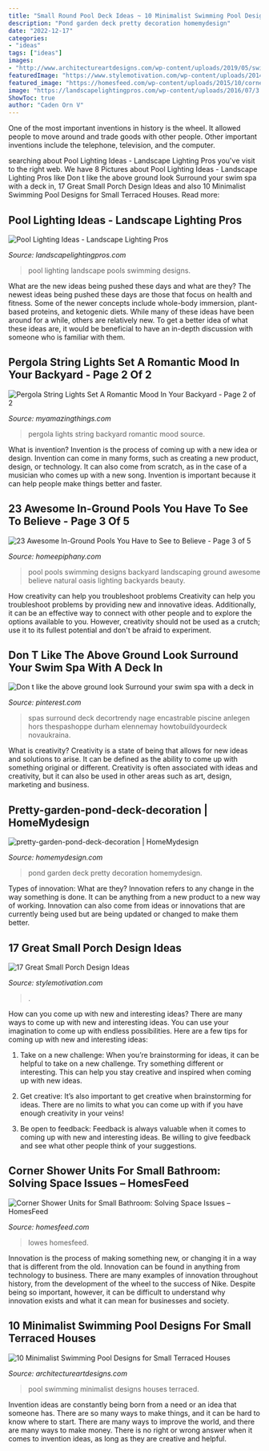 ```yaml
---
title: "Small Round Pool Deck Ideas ~ 10 Minimalist Swimming Pool Designs For Small Terraced Houses"
description: "Pond garden deck pretty decoration homemydesign"
date: "2022-12-17"
categories:
- "ideas"
tags: ["ideas"]
images:
- "http://www.architectureartdesigns.com/wp-content/uploads/2019/05/swimming-pool-630x946.png"
featuredImage: "https://www.stylemotivation.com/wp-content/uploads/2014/02/17-Great-Small-Porch-Design-Ideas-6.jpg"
featured_image: "https://homesfeed.com/wp-content/uploads/2015/10/corner-shower-units-lowes-with-for-small-bathroom-decorated-with-white-tiling-floor-and-storage-inside-the-shower-750x750.jpg"
image: "https://landscapelightingpros.com/wp-content/uploads/2016/07/3.jpg"
ShowToc: true
author: "Caden Orn V"
---
```



One of the most important inventions in history is the wheel. It allowed people to move around and trade goods with other people. Other important inventions include the telephone, television, and the computer.

	

		
searching about Pool Lighting Ideas - Landscape Lighting Pros you've visit to the right web. We have 8 Pictures about Pool Lighting Ideas - Landscape Lighting Pros like Don t like the above ground look Surround your swim spa with a deck in, 17 Great Small Porch Design Ideas and also 10 Minimalist Swimming Pool Designs for Small Terraced Houses. Read more:
		
    
## Pool Lighting Ideas - Landscape Lighting Pros

<img loading=lazy src="https://landscapelightingpros.com/wp-content/uploads/2016/07/3.jpg" onerror="this.onerror=null;this.src='https://tse1.mm.bing.net/th?id=OIP.GRedZsMfwAusxMw09KmBKQHaE8&amp;pid=15.1';" alt="Pool Lighting Ideas - Landscape Lighting Pros">

_Source: landscapelightingpros.com_

>pool lighting landscape pools swimming designs. 

	

What are the new ideas being pushed these days and what are they?
The newest ideas being pushed these days are those that focus on health and fitness. Some of the newer concepts include whole-body immersion, plant-based proteins, and ketogenic diets. While many of these ideas have been around for a while, others are relatively new. To get a better idea of what these ideas are, it would be beneficial to have an in-depth discussion with someone who is familiar with them.

    
## Pergola String Lights Set A Romantic Mood In Your Backyard - Page 2 Of 2

<img loading=lazy src="http://myamazingthings.com/wp-content/uploads/2017/05/pergola-lights.jpg" onerror="this.onerror=null;this.src='https://tse4.mm.bing.net/th?id=OIP.vhPaB5-T6T5AULfFtlGCZgHaHa&amp;pid=15.1';" alt="Pergola String Lights Set A Romantic Mood In Your Backyard - Page 2 of 2">

_Source: myamazingthings.com_

>pergola lights string backyard romantic mood source. 

	

What is invention?
Invention is the process of coming up with a new idea or design. Invention can come in many forms, such as creating a new product, design, or technology. It can also come from scratch, as in the case of a musician who comes up with a new song. Invention is important because it can help people make things better and faster.

    
## 23 Awesome In-Ground Pools You Have To See To Believe - Page 3 Of 5

<img loading=lazy src="https://homeepiphany.com/wp-content/uploads/2015/05/23-Awesome-In-Ground-Pools-You-Have-to-See-to-Believe-12.jpg" onerror="this.onerror=null;this.src='https://tse4.mm.bing.net/th?id=OIP.UvzRdOcPHO5iWKxJ4i-w9wHaD7&amp;pid=15.1';" alt="23 Awesome In-Ground Pools You Have to See to Believe - Page 3 of 5">

_Source: homeepiphany.com_

>pool pools swimming designs backyard landscaping ground awesome believe natural oasis lighting backyards beauty. 

	

How creativity can help you troubleshoot problems
Creativity can help you troubleshoot problems by providing new and innovative ideas. Additionally, it can be an effective way to connect with other people and to explore the options available to you. However, creativity should not be used as a crutch; use it to its fullest potential and don't be afraid to experiment.

    
## Don T Like The Above Ground Look Surround Your Swim Spa With A Deck In

<img loading=lazy src="https://i.pinimg.com/736x/68/4c/45/684c45b1255d9b74b5ec172bf6f82fc6.jpg" onerror="this.onerror=null;this.src='https://tse1.mm.bing.net/th?id=OIP.q57aRS9SAtgcKf47J8qEVgHaLG&amp;pid=15.1';" alt="Don t like the above ground look Surround your swim spa with a deck in">

_Source: pinterest.com_

>spas surround deck decortrendy nage encastrable piscine anlegen hors thespashoppe durham elennemay howtobuildyourdeck novaukraina. 

	

What is creativity?
Creativity is a state of being that allows for new ideas and solutions to arise. It can be defined as the ability to come up with something original or different. Creativity is often associated with ideas and creativity, but it can also be used in other areas such as art, design, marketing and business.

    
## Pretty-garden-pond-deck-decoration | HomeMydesign

<img loading=lazy src="https://homemydesign.com/wp-content/uploads/2015/10/pretty-garden-pond-deck-decoration.jpg" onerror="this.onerror=null;this.src='https://tse2.mm.bing.net/th?id=OIP.pun6I27aw4TH0YszBiNSvgHaLH&amp;pid=15.1';" alt="pretty-garden-pond-deck-decoration | HomeMydesign">

_Source: homemydesign.com_

>pond garden deck pretty decoration homemydesign. 

	

Types of innovation: What are they?
Innovation refers to any change in the way something is done. It can be anything from a new product to a new way of working. Innovation can also come from ideas or innovations that are currently being used but are being updated or changed to make them better.

    
## 17 Great Small Porch Design Ideas

<img loading=lazy src="https://www.stylemotivation.com/wp-content/uploads/2014/02/17-Great-Small-Porch-Design-Ideas-6.jpg" onerror="this.onerror=null;this.src='https://tse4.mm.bing.net/th?id=OIP.Qq4mKYM_eqiDXFHtJy0neQHaLI&amp;pid=15.1';" alt="17 Great Small Porch Design Ideas">

_Source: stylemotivation.com_

>. 

	

How can you come up with new and interesting ideas?
There are many ways to come up with new and interesting ideas. You can use your imagination to come up with endless possibilities. Here are a few tips for coming up with new and interesting ideas:
1. Take on a new challenge: When you’re brainstorming for ideas, it can be helpful to take on a new challenge. Try something different or interesting. This can help you stay creative and inspired when coming up with new ideas.

2. Get creative: It’s also important to get creative when brainstorming for ideas. There are no limits to what you can come up with if you have enough creativity in your veins!

3. Be open to feedback: Feedback is always valuable when it comes to coming up with new and interesting ideas. Be willing to give feedback and see what other people think of your suggestions.

    
## Corner Shower Units For Small Bathroom: Solving Space Issues – HomesFeed

<img loading=lazy src="https://homesfeed.com/wp-content/uploads/2015/10/corner-shower-units-lowes-with-for-small-bathroom-decorated-with-white-tiling-floor-and-storage-inside-the-shower-750x750.jpg" onerror="this.onerror=null;this.src='https://tse1.mm.bing.net/th?id=OIP.XSLRl5bXRPmpSk4jRJAJhAHaHa&amp;pid=15.1';" alt="Corner Shower Units for Small Bathroom: Solving Space Issues – HomesFeed">

_Source: homesfeed.com_

>lowes homesfeed. 

	

Innovation is the process of making something new, or changing it in a way that is different from the old. Innovation can be found in anything from technology to business. There are many examples of innovation throughout history, from the development of the wheel to the success of Nike. Despite being so important, however, it can be difficult to understand why innovation exists and what it can mean for businesses and society.

    
## 10 Minimalist Swimming Pool Designs For Small Terraced Houses

<img loading=lazy src="http://www.architectureartdesigns.com/wp-content/uploads/2019/05/swimming-pool-630x946.png" onerror="this.onerror=null;this.src='https://tse1.mm.bing.net/th?id=OIP.vAFyAcN_igRP8XDqGMi85gHaLH&amp;pid=15.1';" alt="10 Minimalist Swimming Pool Designs for Small Terraced Houses">

_Source: architectureartdesigns.com_

>pool swimming minimalist designs houses terraced. 

	

Invention ideas are constantly being born from a need or an idea that someone has. There are so many ways to make things, and it can be hard to know where to start. There are many ways to improve the world, and there are many ways to make money. There is no right or wrong answer when it comes to invention ideas, as long as they are creative and helpful.

